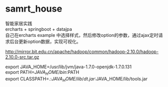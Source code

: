 # samrt_house   
智能家居实践   
ercharts + springboot + datajpa    
自己在ercharts example 中选择样式，然后修改option的参数，通过ajax定时请求后台更新option数据，实现可视化。   

http://mirror.bit.edu.cn/apache/hadoop/common/hadoop-2.10.0/hadoop-2.10.0-src.tar.gz   


export JAVA_HOME=/usr/lib/jvm/java-1.7.0-openjdk-1.7.0.131   
export PATH=$JAVA_HOME/bin:$PATH    
export CLASSPATH=.:$JAVA_HOME/lib/dt.jar:$JAVA_HOME/lib/tools.jar   
